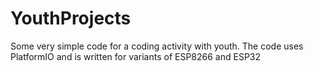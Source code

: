 # YouthProjects

Some very simple code for a coding activity with youth.  The code uses PlatformIO and is written for variants of ESP8266 and ESP32 
